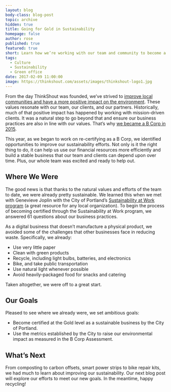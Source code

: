 ```yaml
---
layout: blog
body-class: blog-post
topic: archive
hidden: true
title: Going for Gold in Sustainability
homepage: false
author: rose
published: true
featured: true
short: Learn how we’re working with our team and community to become a more sustainable business. 
tags:
  - Culture
  - Sustainability
  - Green office
date: 2017-02-09 11:00:00
image: https://thinkshout.com/assets/images/thinkshout-logo1.jpg
---
```


From the day ThinkShout was founded, we’ve strived to [improve local communities and have a more positive impact on the environment](https://thinkshout.com/values/). These values resonate with our team, our clients, and our partners. Historically, much of that positive impact has happened by working with mission-driven clients. It was a natural step to go beyond that and ensure our business practices are also in line with our values. That’s why [we became a B Corp in 2015](https://thinkshout.com/blog/2015/08/our-road-to-bcorp/). 

This year, as we began to work on re-certifying as a B Corp, we identified opportunities to improve our sustainability efforts. Not only is it the right thing to do, it can help us use our financial resources more efficiently and build a stable business that our team and clients can depend upon over time. Plus, our whole team was excited and ready to help out. 

## Where We Were
The good news is that thanks to the natural values and efforts of the team to date, we were already pretty sustainable. We learned this when we met with Genevieve Joplin with the City of Portland’s [Sustainability at Work program](https://www.portlandoregon.gov/sustainabilityatwork/) (a great resource for any local organization). To begin the process of becoming certified through the Sustainability at Work program, we answered 61 questions about our business practices. 

As a digital business that doesn’t manufacture a physical product, we avoided some of the challenges that other businesses face in reducing waste. Specifically, we already:

* Use very little paper
* Clean with green products
* Recycle, including light bulbs, batteries, and electronics
* Bike, and take public transportation
* Use natural light whenever possible
* Avoid heavily-packaged food for snacks and catering

Taken altogether, we were off to a great start. 

## Our Goals 
Pleased to see where we already were, we set ambitious goals:

* Become certified at the Gold level as a sustainable business by the City of Portland.
* Use the metrics established by the City to raise our environmental impact as measured in the B Corp Assessment. 

## What’s Next
From composting to carbon offsets, smart power strips to bike repair kits, we had much to learn about improving our sustainability. Our next blog post will explore our efforts to meet our new goals. In the meantime, happy recycling!
